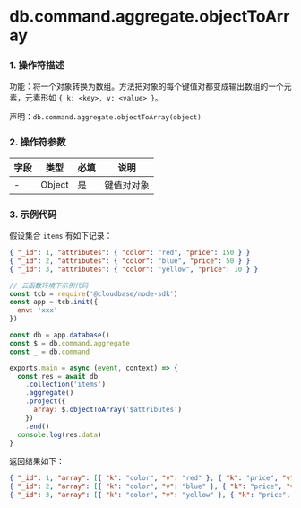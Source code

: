 # db.command.aggregate.objectToArray

### 1. 操作符描述

功能：将一个对象转换为数组。方法把对象的每个键值对都变成输出数组的一个元素，元素形如 `{ k: <key>, v: <value> }`。

声明：`db.command.aggregate.objectToArray(object)`

### 2. 操作符参数

| 字段 | 类型   | 必填 | 说明       |
| ---- | ------ | ---- | ---------- |
| -    | Object | 是   | 键值对对象 |

### 3. 示例代码

假设集合 `items` 有如下记录：

```json
{ "_id": 1, "attributes": { "color": "red", "price": 150 } }
{ "_id": 2, "attributes": { "color": "blue", "price": 50 } }
{ "_id": 3, "attributes": { "color": "yellow", "price": 10 } }
```

```js
// 云函数环境下示例代码
const tcb = require('@cloudbase/node-sdk')
const app = tcb.init({
  env: 'xxx'
})

const db = app.database()
const $ = db.command.aggregate
const _ = db.command

exports.main = async (event, context) => {
  const res = await db
    .collection('items')
    .aggregate()
    .project({
      array: $.objectToArray('$attributes')
    })
    .end()
  console.log(res.data)
}
```

返回结果如下：

```json
{ "_id": 1, "array": [{ "k": "color", "v": "red" }, { "k": "price", "v": 150 }] }
{ "_id": 2, "array": [{ "k": "color", "v": "blue" }, { "k": "price", "v": 50 }] }
{ "_id": 3, "array": [{ "k": "color", "v": "yellow" }, { "k": "price", "v": 10 }] }
```
